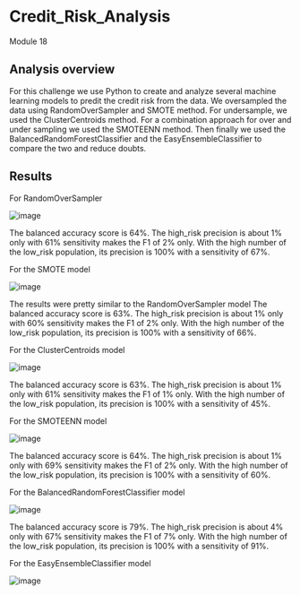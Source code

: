 # Credit_Risk_Analysis
 Module 18 

## Analysis overview
For this challenge we use Python to create and analyze several machine learning models to predit the credit risk from the data. We oversampled the data using RandomOverSampler and SMOTE method. For undersample, we used the ClusterCentroids method. For a combination approach for over and under sampling we used the SMOTEENN method. Then finally we used the BalancedRandomForestClassifier and the EasyEnsembleClassifier to compare the two and reduce doubts. 

## Results
For RandomOverSampler 



![image](https://user-images.githubusercontent.com/111409181/213948501-6c62b0a9-89f0-4f7f-9ff6-fce30a89f758.png)

The balanced accuracy score is 64%.
The high_risk precision is about 1% only with 61% sensitivity makes the F1 of 2% only.
With the high number of the low_risk population, its precision is 100% with a sensitivity of 67%.

For the SMOTE model

![image](https://user-images.githubusercontent.com/111409181/213950247-d63ed349-6261-41f5-af94-a6cca63bcb85.png)

The results were pretty similar to the RandomOverSampler model
The balanced accuracy score is 63%.
The high_risk precision is about 1% only with 60% sensitivity makes the F1 of 2% only.
With the high number of the low_risk population, its precision is 100% with a sensitivity of 66%.

For the ClusterCentroids model

![image](https://user-images.githubusercontent.com/111409181/213950959-e0c2a2fb-a147-4fc2-93d2-feb292696445.png)


The balanced accuracy score is 63%.
The high_risk precision is about 1% only with 61% sensitivity makes the F1 of 1% only.
With the high number of the low_risk population, its precision is 100% with a sensitivity of 45%.

For the SMOTEENN model

![image](https://user-images.githubusercontent.com/111409181/213951465-ce79c9b5-4d54-4a3b-a214-30cda19f251a.png)


The balanced accuracy score is 64%.
The high_risk precision is about 1% only with 69% sensitivity makes the F1 of 2% only.
With the high number of the low_risk population, its precision is 100% with a sensitivity of 60%.

For the BalancedRandomForestClassifier model

![image](https://user-images.githubusercontent.com/111409181/213952712-e2b53ccf-2f26-4573-9ab0-4fe137e93174.png)


The balanced accuracy score is 79%.
The high_risk precision is about 4% only with 67% sensitivity makes the F1 of 7% only.
With the high number of the low_risk population, its precision is 100% with a sensitivity of 91%.

For the EasyEnsembleClassifier model

![image](https://user-images.githubusercontent.com/111409181/213955345-07a7fb52-efbc-4fb4-b763-4d263ba6fcb8.png)



